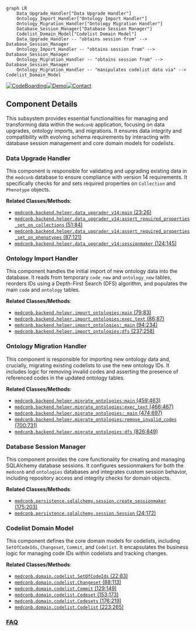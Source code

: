 ```mermaid
graph LR
    Data_Upgrade_Handler["Data Upgrade Handler"]
    Ontology_Import_Handler["Ontology Import Handler"]
    Ontology_Migration_Handler["Ontology Migration Handler"]
    Database_Session_Manager["Database Session Manager"]
    Codelist_Domain_Model["Codelist Domain Model"]
    Data_Upgrade_Handler -- "obtains session from" --> Database_Session_Manager
    Ontology_Import_Handler -- "obtains session from" --> Database_Session_Manager
    Ontology_Migration_Handler -- "obtains session from" --> Database_Session_Manager
    Ontology_Migration_Handler -- "manipulates codelist data via" --> Codelist_Domain_Model
```
[![CodeBoarding](https://img.shields.io/badge/Generated%20by-CodeBoarding-9cf?style=flat-square)](https://github.com/CodeBoarding/CodeBoarding)[![Demo](https://img.shields.io/badge/Try%20our-Demo-blue?style=flat-square)](https://www.codeboarding.org/demo)[![Contact](https://img.shields.io/badge/Contact%20us%20-%20contact@codeboarding.org-lightgrey?style=flat-square)](mailto:contact@codeboarding.org)

## Component Details

This subsystem provides essential functionalities for managing and transforming data within the `medconb` application, focusing on data upgrades, ontology imports, and migrations. It ensures data integrity and compatibility with evolving schema requirements by interacting with database session management and core domain models for codelists.

### Data Upgrade Handler
This component is responsible for validating and upgrading existing data in the `medconb` database to ensure compliance with version 14 requirements. It specifically checks for and sets required properties on `Collection` and `Phenotype` objects.


**Related Classes/Methods**:

- <a href="https://github.com/Bayer-Group/medconb/blob/master/backend/helper/data_upgrader_v14.py#L23-L26" target="_blank" rel="noopener noreferrer">`medconb.backend.helper.data_upgrader_v14:main` (23:26)</a>
- <a href="https://github.com/Bayer-Group/medconb/blob/master/backend/helper/data_upgrader_v14.py#L51-L84" target="_blank" rel="noopener noreferrer">`medconb.backend.helper.data_upgrader_v14:assert_required_properties_set_on_collections` (51:84)</a>
- <a href="https://github.com/Bayer-Group/medconb/blob/master/backend/helper/data_upgrader_v14.py#L87-L121" target="_blank" rel="noopener noreferrer">`medconb.backend.helper.data_upgrader_v14:assert_required_properties_set_on_phenotypes` (87:121)</a>
- <a href="https://github.com/Bayer-Group/medconb/blob/master/backend/helper/data_upgrader_v14.py#L124-L145" target="_blank" rel="noopener noreferrer">`medconb.backend.helper.data_upgrader_v14:sessionmaker` (124:145)</a>


### Ontology Import Handler
This component handles the initial import of new ontology data into the database. It reads from temporary `code_new` and `ontology_new` tables, reorders IDs using a Depth-First Search (DFS) algorithm, and populates the main `code` and `ontology` tables.


**Related Classes/Methods**:

- <a href="https://github.com/Bayer-Group/medconb/blob/master/backend/helper/import_ontologies.py#L79-L83" target="_blank" rel="noopener noreferrer">`medconb.backend.helper.import_ontologies:main` (79:83)</a>
- <a href="https://github.com/Bayer-Group/medconb/blob/master/backend/helper/import_ontologies.py#L86-L87" target="_blank" rel="noopener noreferrer">`medconb.backend.helper.import_ontologies:exec_text` (86:87)</a>
- <a href="https://github.com/Bayer-Group/medconb/blob/master/backend/helper/import_ontologies.py#L94-L234" target="_blank" rel="noopener noreferrer">`medconb.backend.helper.import_ontologies:_main` (94:234)</a>
- <a href="https://github.com/Bayer-Group/medconb/blob/master/backend/helper/import_ontologies.py#L237-L258" target="_blank" rel="noopener noreferrer">`medconb.backend.helper.import_ontologies:dfs` (237:258)</a>


### Ontology Migration Handler
This component is responsible for importing new ontology data and, crucially, migrating existing codelists to use the new ontology IDs. It includes logic for removing invalid codes and asserting the presence of referenced codes in the updated ontology tables.


**Related Classes/Methods**:

- <a href="https://github.com/Bayer-Group/medconb/blob/master/backend/helper/migrate_ontologies.py#L459-L463" target="_blank" rel="noopener noreferrer">`medconb.backend.helper.migrate_ontologies:main` (459:463)</a>
- <a href="https://github.com/Bayer-Group/medconb/blob/master/backend/helper/migrate_ontologies.py#L466-L467" target="_blank" rel="noopener noreferrer">`medconb.backend.helper.migrate_ontologies:exec_text` (466:467)</a>
- <a href="https://github.com/Bayer-Group/medconb/blob/master/backend/helper/migrate_ontologies.py#L474-L697" target="_blank" rel="noopener noreferrer">`medconb.backend.helper.migrate_ontologies:_main` (474:697)</a>
- <a href="https://github.com/Bayer-Group/medconb/blob/master/backend/helper/migrate_ontologies.py#L700-L731" target="_blank" rel="noopener noreferrer">`medconb.backend.helper.migrate_ontologies:remove_invalid_codes` (700:731)</a>
- <a href="https://github.com/Bayer-Group/medconb/blob/master/backend/helper/migrate_ontologies.py#L826-L849" target="_blank" rel="noopener noreferrer">`medconb.backend.helper.migrate_ontologies:dfs` (826:849)</a>


### Database Session Manager
This component provides the core functionality for creating and managing SQLAlchemy database sessions. It configures sessionmakers for both the `medconb` and `ontologies` databases and integrates custom session behavior, including repository access and integrity checks for domain objects.


**Related Classes/Methods**:

- <a href="https://github.com/Bayer-Group/medconb/blob/master/backend/medconb/persistence/sqlalchemy/session.py#L175-L203" target="_blank" rel="noopener noreferrer">`medconb.persistence.sqlalchemy.session.create_sessionmaker` (175:203)</a>
- <a href="https://github.com/Bayer-Group/medconb/blob/master/backend/medconb/persistence/sqlalchemy/session.py#L24-L172" target="_blank" rel="noopener noreferrer">`medconb.persistence.sqlalchemy.session.Session` (24:172)</a>


### Codelist Domain Model
This component defines the core domain models for codelists, including `SetOfCodeIds`, `Changeset`, `Commit`, and `Codelist`. It encapsulates the business logic for managing code IDs within codelists and tracking changes.


**Related Classes/Methods**:

- <a href="https://github.com/Bayer-Group/medconb/blob/master/backend/medconb/domain/codelist.py#L22-L83" target="_blank" rel="noopener noreferrer">`medconb.domain.codelist.SetOfCodeIds` (22:83)</a>
- <a href="https://github.com/Bayer-Group/medconb/blob/master/backend/medconb/domain/codelist.py#L88-L113" target="_blank" rel="noopener noreferrer">`medconb.domain.codelist.Changeset` (88:113)</a>
- <a href="https://github.com/Bayer-Group/medconb/blob/master/backend/medconb/domain/codelist.py#L129-L149" target="_blank" rel="noopener noreferrer">`medconb.domain.codelist.Commit` (129:149)</a>
- <a href="https://github.com/Bayer-Group/medconb/blob/master/backend/medconb/domain/codelist.py#L153-L173" target="_blank" rel="noopener noreferrer">`medconb.domain.codelist.Codeset` (153:173)</a>
- <a href="https://github.com/Bayer-Group/medconb/blob/master/backend/medconb/domain/codelist.py#L176-L219" target="_blank" rel="noopener noreferrer">`medconb.domain.codelist.Codesets` (176:219)</a>
- <a href="https://github.com/Bayer-Group/medconb/blob/master/backend/medconb/domain/codelist.py#L223-L265" target="_blank" rel="noopener noreferrer">`medconb.domain.codelist.Codelist` (223:265)</a>




### [FAQ](https://github.com/CodeBoarding/GeneratedOnBoardings/tree/main?tab=readme-ov-file#faq)